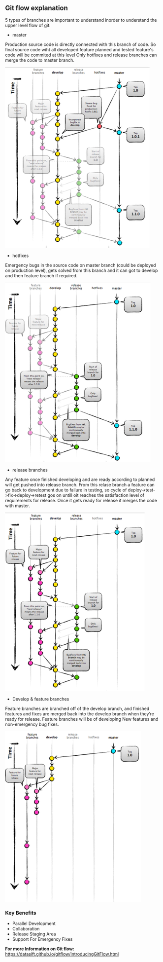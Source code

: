 ## Git flow explanation

5 types of branches are important to understand inorder to understand the upper level flow of git:

- master

Production source code is directly connected with this branch of code.
So final source code wiht all developed feature planned and tested feature's code will be commited at this level
Only hotfixes and release branches can merge the code to master branch.

![image1](images/gitflow_4.PNG)

- hotfixes

Emergency bugs in the source code on master branch (could be deployed on production level), gets solved from this branch and it can got to develop and then feature branch if required.

![image2](images/gitflow_3.PNG)

- release branches

Any feature once finished developing and are ready according to planned will get pushed into release branch. From this relase branch a feature can go back to development due to failure in testing, so cycle of deploy->test->fix->deploy->retest gos on untill oit reaches the satisfaction level of requirements for release. Once it gets ready for release it merges the code with master.

![image3](images/gitflow_2.PNG)

- Develop & feature branches

Feature branches are branched off of the develop branch, and finished features and fixes are merged back into the develop branch when they’re ready for release. Feature branches will be of developing New features and non-emergency bug fixes.

![image4](images/gitflow_1.PNG)

### Key Benefits
* Parallel Development
* Collaboration
* Release Staging Area
* Support For Emergency Fixes

**For more Information on Git flow:**
https://datasift.github.io/gitflow/IntroducingGitFlow.html
